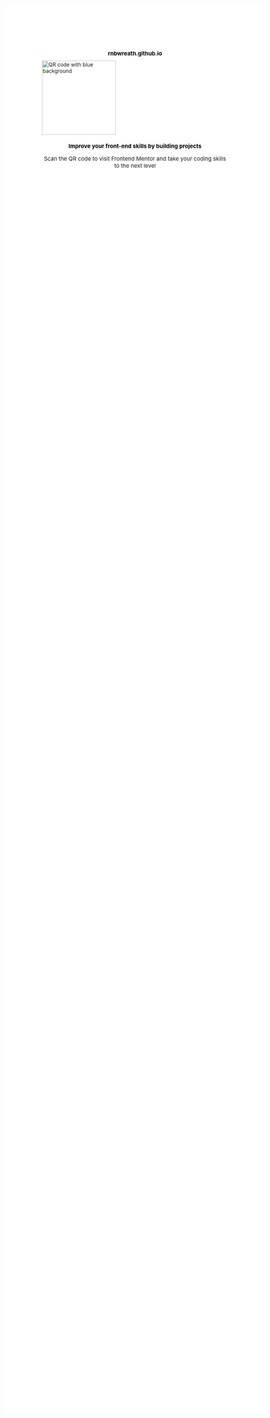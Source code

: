 # rnbwreath.github.io
<!DOCTYPE html>
<html>
<head>
</head>
<style>
	body {background-color: white;
	      padding: 100;
	      margin: 100;
	     }
	h1 {
		text-align: center;
		color: black;
		font-size: 15px;
		font-weight: 700;
		font: outfit;
	}
	p {
		text-align: center;
		color: light gray;
		font-size: 15px;
		font-weight: 400;
		font: outfit;
	}
</style>
	<body>
		<img src="https://photos.google.com/photo/AF1QipNpcKns7Scx2iHR376aiLEkr6LyxFv_xbFoMA7T" alt="QR code with blue background" height="200" width="200">
		<h1>Improve your front-end skills by building projects</h1>
		<p>Scan the QR code to visit Frontend Mentor and take your coding skills to the next level</p>
	</body>
</html>
